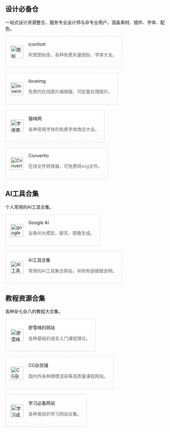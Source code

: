 <style>
.card-container {
  display: flex;
  flex-wrap: wrap;
  justify-content: flex-start;
  gap: 16px;
}

.card {
  background-color: #fff;//卡片背景
  padding: 16px;//内边距
  border-radius: 12px;//圆角边框
  box-shadow: 0 4px 12px rgba(0, 0, 0, 0.1);//添加阴影
  flex: 0 0 calc(33.333% - 12px); /* 每行三个卡片 */
  display: flex;
  align-items: center;
  justify-content: space-between;
  color: inherit;
}

/* 悬停时只轻微变灰，不加深阴影 */
.card:hover {
  background-color: #f5f5f5;
  box-shadow: 0 4px 12px rgba(0, 0, 0, 0.1);
}

/* 点击后恢复快一点，避免残留样式 */
.card:active {
  transform: scale(0.99);
}

/* 去除链接点击后的 outline 蓝框、下划线 */
.card:focus-visible {
  outline: none;
}

.card:link,
.card:visited,
.card:hover,
.card:active {
  text-decoration: none;
  color: inherit;
  background-color: inherit;
  box-shadow: inherit;
}

.card {
  border: 1px solid #e0e0e0; /* 浅灰色边框 */
}

.card {
  padding: 16px;
  background: linear-gradient(to bottom, #ffffff, #fbfbfb);
}

.card-icon {
  margin-right: 16px;
  display: flex;
  align-items: center;
  flex-shrink: 0;
}

.card-icon img {
  width: 40px;
  height: 40px;
}

.card-content {
  flex: 1;
  display: flex;
  flex-direction: column;
}
//卡片内容中标题的样式
.card-content span {
  font-size: 18px;
  font-weight: 500;
  margin-bottom: 8px;
}

.card-content p {
  font-size: 14px;
  color: #666;
  line-height: 1.5;
}
//悬停时，卡片上浮并增加阴影，增强交互
.card:hover {
  transform: translateY(-2px);
  box-shadow: 0 6px 16px rgba(0, 0, 0, 0.12);
}

</style>


<h2>设计必备仓</h2>
<p>一站式设计资源整合，服务专业设计师与非专业用户，涵盖素材、插件、字体、配色。</p>
<div class="card-container">
  <!-- iconfont -->
  <a href="https://www.iconfont.cn/" class="card">
    <div class="card-icon"><img src="/icons/图标.svg" alt="图标" /></div>
    <div class="card-content">
      <span>iconfont</span>
      <p>阿里图标库，各种免费矢量图标、字体大全。</p>
    </div>
  </a>

  <!-- 图像编辑 -->
  <a href="https://www.iloveimg.com/zh-cn" class="card">
    <div class="card-icon"><img src="/icons/iloveimg.svg" alt="iloveimg" /></div>
    <div class="card-content">
      <span>iloveimg</span>
      <p>免费的在线图片编辑器，可批量处理图片。</p>
    </div>
  </a>

  <!-- 猫啃网 -->
  <a href="https://www.maoken.com/" class="card">
    <div class="card-icon"><img src="/icons/字体商店.svg" alt="字体商店" /></div>
    <div class="card-content">
      <span>猫啃网</span>
      <p>各种常用字体的免费字体商店大全。</p>
    </div>
  </a>

  <!-- 在线格式转换 -->
  <a href="https://convertio.co/zh/" class="card">
    <div class="card-icon"><img src="/icons/Convertio.svg" alt="Convertio" /></div>
    <div class="card-content">
      <span>Convertio</span>
      <p>在线文件转换器，可免费转svg文件。</p>
    </div>
  </a>
</div>

<h2>AI工具合集</h2>
<p>个人常用的AI工具合集。</p>
<div class="card-container">
  <!-- Google AI Studio -->
  <a href="https://aistudio.google.com/prompts/new_chat" class="card">
    <div class="card-icon"><img src="/icons/googleai.svg" alt="googleai" /></div>
    <div class="card-content">
      <span>Google AI</span>
      <p>谷歌AI大模型，聊天、图像生成。</p>
    </div>
  </a>

  <!-- AI工具合集 -->
  <a href="https://ai-bot.cn/" class="card">
    <div class="card-icon"><img src="/icons/AI工具合集.svg" alt="AI工具合集" /></div>
    <div class="card-content">
      <span>AI工具合集</span>
      <p>常用的AI工具集合网站，并附有链接跟说明。</p>
    </div>
  </a>
</div>

<h2>教程资源合集</h2>
<p>各种杂七杂八的教程大合集。</p>
<div class="card-container">
  <!-- 廖雪峰的网站 -->
  <a href="https://liaoxuefeng.com/" class="card">
    <div class="card-icon"><img src="/icons/廖雪峰.svg" alt="廖雪峰" /></div>
    <div class="card-content">
      <span>廖雪峰的网站</span>
      <p>各种基础的语言入门课程理论。</p>
    </div>
  </a>

  <!-- CG杂货铺 -->
  <a href="https://www.shaoyecg.com/?aff=1211" class="card">
    <div class="card-icon"><img src="/icons/CG杂货铺.svg" alt="CG杂货铺" /></div>
    <div class="card-content">
      <span>CG杂货铺</span>
      <p>国内外各种建模渲染等高质量课程网站。</p>
    </div>
  </a>

  <!-- 学习必备网站 -->
  <a href="https://flowus.cn/4fa0ed23-9e87-4d99-8b22-3d102ee2ba2c" class="card">
    <div class="card-icon"><img src="/icons/学习成就.svg" alt="学习成就" /></div>
    <div class="card-content">
      <span>学习必备网站</span>
      <p>各种类目的学习网站合集。</p>
    </div>
  </a>
</div>
